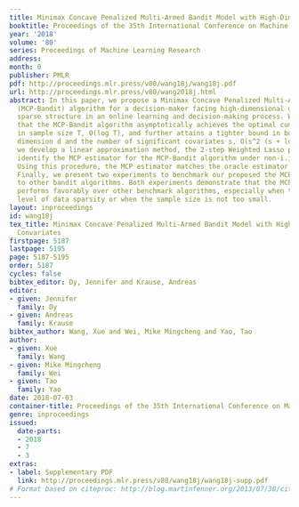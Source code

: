 ```yaml
---
title: Minimax Concave Penalized Multi-Armed Bandit Model with High-Dimensional Convariates
booktitle: Proceedings of the 35th International Conference on Machine Learning
year: '2018'
volume: '80'
series: Proceedings of Machine Learning Research
address: 
month: 0
publisher: PMLR
pdf: http://proceedings.mlr.press/v80/wang18j/wang18j.pdf
url: http://proceedings.mlr.press/v80/wang2018j.html
abstract: In this paper, we propose a Minimax Concave Penalized Multi-Armed Bandit
  (MCP-Bandit) algorithm for a decision-maker facing high-dimensional data with latent
  sparse structure in an online learning and decision-making process. We demonstrate
  that the MCP-Bandit algorithm asymptotically achieves the optimal cumulative regret
  in sample size T, O(log T), and further attains a tighter bound in both covariates
  dimension d and the number of significant covariates s, O(s^2 (s + log d). In addition,
  we develop a linear approximation method, the 2-step Weighted Lasso procedure, to
  identify the MCP estimator for the MCP-Bandit algorithm under non-i.i.d. samples.
  Using this procedure, the MCP estimator matches the oracle estimator with high probability.
  Finally, we present two experiments to benchmark our proposed the MCP-Bandit algorithm
  to other bandit algorithms. Both experiments demonstrate that the MCP-Bandit algorithm
  performs favorably over other benchmark algorithms, especially when there is a high
  level of data sparsity or when the sample size is not too small.
layout: inproceedings
id: wang18j
tex_title: Minimax Concave Penalized Multi-Armed Bandit Model with High-Dimensional
  Convariates
firstpage: 5187
lastpage: 5195
page: 5187-5195
order: 5187
cycles: false
bibtex_editor: Dy, Jennifer and Krause, Andreas
editor:
- given: Jennifer
  family: Dy
- given: Andreas
  family: Krause
bibtex_author: Wang, Xue and Wei, Mike Mingcheng and Yao, Tao
author:
- given: Xue
  family: Wang
- given: Mike Mingcheng
  family: Wei
- given: Tao
  family: Yao
date: 2018-07-03
container-title: Proceedings of the 35th International Conference on Machine Learning
genre: inproceedings
issued:
  date-parts:
  - 2018
  - 7
  - 3
extras:
- label: Supplementary PDF
  link: http://proceedings.mlr.press/v80/wang18j/wang18j-supp.pdf
# Format based on citeproc: http://blog.martinfenner.org/2013/07/30/citeproc-yaml-for-bibliographies/
---
```

